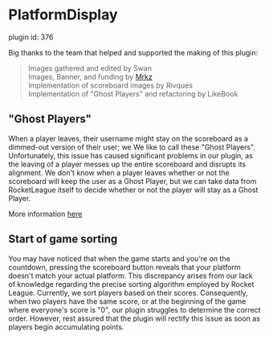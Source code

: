 # PlatformDisplay

plugin id: 376 

Big thanks to the team that helped and supported the making of this plugin:

> Images gathered and edited by Swan \
> Images, Banner, and funding by [Mrkz](https://steamcommunity.com/id/Mrkz96/) \
> Implementation of scoreboard images by Rivques \
> Implementation of "Ghost Players" and refactoring by LikeBook 

## "Ghost Players"
<p>
When a player leaves, their username might stay on the scoreboard as a dimmed-out version of their user; we We like to call these "Ghost Players". Unfortunately, this issue has caused significant problems in our plugin, as the leaving of a player messes up the entire scoreboard and disrupts its alignment. We don't know when a player leaves whether or not the scoreboard will keep the user as a Ghost Player, but we can take data from RocketLeague itself to decide whether or not the player will stay as a Ghost Player. 
</p>

More information [here](PlatformDisplay/GhostPlayers.md)

## Start of game sorting
<p>
You may have noticed that when the game starts and you're on the countdown, pressing the scoreboard button reveals that your platform doesn't match your actual platform. This discrepancy arises from our lack of knowledge regarding the precise sorting algorithm employed by Rocket League. Currently, we sort players based on their scores. Consequently, when two players have the same score, or at the beginning of the game where everyone's score is "0", our plugin struggles to determine the correct order. However, rest assured that the plugin will rectify this issue as soon as players begin accumulating points.
</p>


